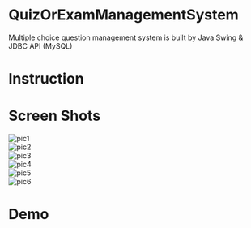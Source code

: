# QuizOrExamManagementSystem
Multiple choice question management system is built by Java Swing &amp; JDBC API (MySQL)
# Instruction
# Screen Shots
![pic1](Untitle.png)
<br>
![pic2](http://~)
<br>
![pic3](http://~)
<br>
![pic4](http://~)
<br>
![pic5](http://~)
<br>
![pic6](http://~)
# Demo
